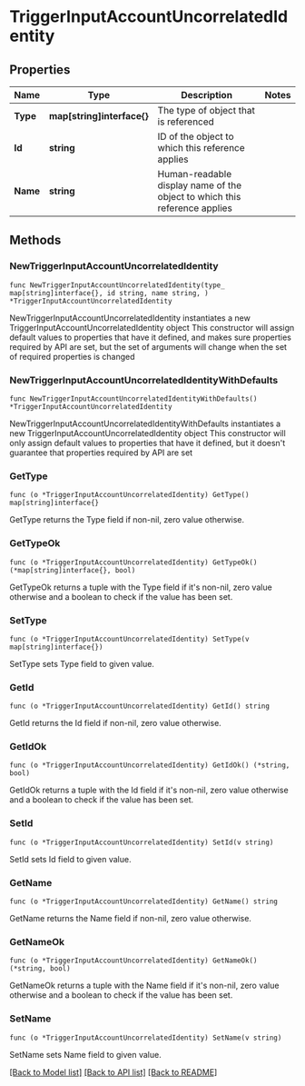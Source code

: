 # TriggerInputAccountUncorrelatedIdentity

## Properties

Name | Type | Description | Notes
------------ | ------------- | ------------- | -------------
**Type** | **map[string]interface{}** | The type of object that is referenced | 
**Id** | **string** | ID of the object to which this reference applies | 
**Name** | **string** | Human-readable display name of the object to which this reference applies | 

## Methods

### NewTriggerInputAccountUncorrelatedIdentity

`func NewTriggerInputAccountUncorrelatedIdentity(type_ map[string]interface{}, id string, name string, ) *TriggerInputAccountUncorrelatedIdentity`

NewTriggerInputAccountUncorrelatedIdentity instantiates a new TriggerInputAccountUncorrelatedIdentity object
This constructor will assign default values to properties that have it defined,
and makes sure properties required by API are set, but the set of arguments
will change when the set of required properties is changed

### NewTriggerInputAccountUncorrelatedIdentityWithDefaults

`func NewTriggerInputAccountUncorrelatedIdentityWithDefaults() *TriggerInputAccountUncorrelatedIdentity`

NewTriggerInputAccountUncorrelatedIdentityWithDefaults instantiates a new TriggerInputAccountUncorrelatedIdentity object
This constructor will only assign default values to properties that have it defined,
but it doesn't guarantee that properties required by API are set

### GetType

`func (o *TriggerInputAccountUncorrelatedIdentity) GetType() map[string]interface{}`

GetType returns the Type field if non-nil, zero value otherwise.

### GetTypeOk

`func (o *TriggerInputAccountUncorrelatedIdentity) GetTypeOk() (*map[string]interface{}, bool)`

GetTypeOk returns a tuple with the Type field if it's non-nil, zero value otherwise
and a boolean to check if the value has been set.

### SetType

`func (o *TriggerInputAccountUncorrelatedIdentity) SetType(v map[string]interface{})`

SetType sets Type field to given value.


### GetId

`func (o *TriggerInputAccountUncorrelatedIdentity) GetId() string`

GetId returns the Id field if non-nil, zero value otherwise.

### GetIdOk

`func (o *TriggerInputAccountUncorrelatedIdentity) GetIdOk() (*string, bool)`

GetIdOk returns a tuple with the Id field if it's non-nil, zero value otherwise
and a boolean to check if the value has been set.

### SetId

`func (o *TriggerInputAccountUncorrelatedIdentity) SetId(v string)`

SetId sets Id field to given value.


### GetName

`func (o *TriggerInputAccountUncorrelatedIdentity) GetName() string`

GetName returns the Name field if non-nil, zero value otherwise.

### GetNameOk

`func (o *TriggerInputAccountUncorrelatedIdentity) GetNameOk() (*string, bool)`

GetNameOk returns a tuple with the Name field if it's non-nil, zero value otherwise
and a boolean to check if the value has been set.

### SetName

`func (o *TriggerInputAccountUncorrelatedIdentity) SetName(v string)`

SetName sets Name field to given value.



[[Back to Model list]](../README.md#documentation-for-models) [[Back to API list]](../README.md#documentation-for-api-endpoints) [[Back to README]](../README.md)



